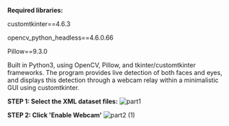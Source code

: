 **Required libraries:**

customtkinter==4.6.3

opencv_python_headless==4.6.0.66

Pillow==9.3.0




Built in Python3, using OpenCV, Pillow, and tkinter/customtkinter frameworks. The program provides live detection of both faces and eyes, and displays this detection through a webcam relay within a minimalistic GUI using customtkinter.




**STEP 1: Select the XML dataset files:**
![part1](https://user-images.githubusercontent.com/113802864/203687358-7c8a02d4-b017-4d7d-8b72-2398f5f46423.gif)


**STEP 2: Click 'Enable Webcam'**
![part2 (1)](https://user-images.githubusercontent.com/113802864/203687571-77c04519-e123-431e-81fc-38cc38b039cf.gif)

